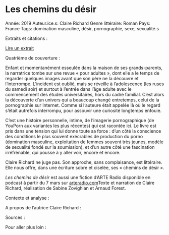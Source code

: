 # Les chemins du désir

Année: 2019
Auteur.ice.s: Claire Richard
Genre littéraire: Roman
Pays: France
Tags: domination masculine, désir, pornographie, sexe, sexualité.s

Extraits et citations : 

[Lire un extrait](https://www.seuil.com/ouvrage/les-chemins-de-desir-claire-richard/9782021419726?reader=1#page/4/mode/2up)

Quatrième de couverture : 

Enfant et momentanément esseulée dans la maison de ses grands-parents, la narratrice tombe sur une revue « pour adultes », dont elle a le temps de regarder quelques images avant que son père ne la découvre et l’interrompe. L’incident est oublié, mais se réveille à l’adolescence (les ruses du samedi soir) et surtout à l’entrée dans l’âge adulte avec le commencement des études universitaires, hors du cadre familial. C’est alors la découverte d’un univers qui a beaucoup changé entretemps, celui de la pornographie sur Internet. Comme si l’auteure était appelée là où le regard s’était autrefois interrompu, pour assouvir une curiosité longtemps enfouie.

C’est une histoire personnelle, intime, de l’imagerie pornographique (de YouPorn aux variantes les plus récentes) qui est racontée ici. Le livre est pris dans une tension qui lui donne toute sa force : d’un côté la conscience des conditions le plus souvent exécrables de production du porno (domination masculine, exploitation de femmes souvent très jeunes, modèle de sexualité fondé sur la soumission), et d’un autre côté une fascination irréfrénable, qui pousse à y aller voir, encore et encore.

Claire Richard ne juge pas. Son approche, sans complaisance, est littéraire. Elle nous offre, dans une écriture sobre et ciselée, ses « chemins de désir ».

*Les chemins de désir* est aussi une fiction d’ARTE Radio disponible en podcast à partir du 7 mars sur [arteradio.com](https://www.arteradio.com/)Texte et narration de Claire Richard, réalisation de Sabine Zovighian et Arnaud Forest. 

Contexte et analyse : 

A propos de l’autrice Claire Richard : 

Sources : 

Pour aller plus loin :